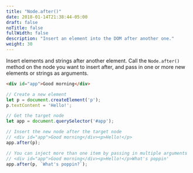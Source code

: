 ```yaml
---
title: "Node.after()"
date: 2018-01-14T21:38:44-05:00
draft: false
noTitle: false
fullWidth: false
description: "Insert an element into the DOM after another one."
weight: 30
---
```


Insert elements and strings after another element. Call the `Node.after()` method on the node you want to insert after, and pass in one or more new elements or strings as arguments.

```html
<div id="app">Good morning</div>
```

```javascript
// Create a new element
let p = document.createElement('p');
p.textContent = 'Hello!';

// Get the target node
let app = document.querySelector('#app');

// Insert the new node after the target node
// <div id="app">Good morning</div><p>Hello!</p>
app.after(p);

// You can inject more than one item by passing in multiple arguments
// <div id="app">Good morning</div><p>Hello!</p>What's poppin'
app.after(p, `What's poppin?`);
```